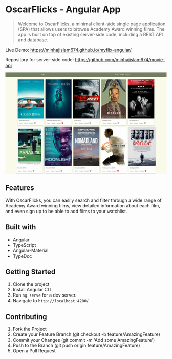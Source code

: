 # OscarFlicks - Angular App

> Welcome to OscarFlicks, a minimal client-side single page application (SPA) that allows users to browse Academy Award winning films. The app is built on top of existing server-side code, including a REST API and database.

Live Demo: https://minhajislam674.github.io/myflix-angular/

Repository for server-side code: https://github.com/minhajislam674/movie-api

<img
  src="src/assets/Screenshot_movie-view.jpeg"
  alt="OscarFlicks"
  title="OscarFlicks"
  style="display: inline-block; width: 650px">

## Features

With OscarFlicks, you can easily search and filter through a wide range of Academy Award winning films, view detailed information about each film, and even sign up to be able to add films to your watchlist.

## Built with

- Angular
- TypeScript
- Angular-Material
- TypeDoc

## Getting Started

1. Clone the project
2. Install Angular CLI
3. Run `ng serve` for a dev server.
4. Navigate to `http://localhost:4200/`

## Contributing

1. Fork the Project
2. Create your Feature Branch (git checkout -b feature/AmazingFeature)
3. Commit your Changes (git commit -m 'Add some AmazingFeature')
4. Push to the Branch (git push origin feature/AmazingFeature)
5. Open a Pull Request
